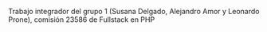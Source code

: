 Trabajo integrador del grupo 1 (Susana Delgado, Alejandro Amor y Leonardo Prone), comisión 23586 de Fullstack en PHP
